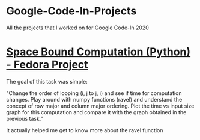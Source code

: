 # Google-Code-In-Projects
All the projects that I worked on for Google Code-In 2020

# [Space Bound Computation (Python) - Fedora Project](https://github.com/nsr-py/Google-Code-In-Projects/blob/master/Space%20Bound%20Computation.py) 
The goal of this task was simple:

"Change the order of looping (i, j to j, i) and see if time for computation changes. Play around with numpy functions (ravel) and understand the concept of row major and column major ordering. Plot the time vs input size graph for this computation and compare it with the graph obtained in the previous task."

It actually  helped me get to know more about the ravel function 
